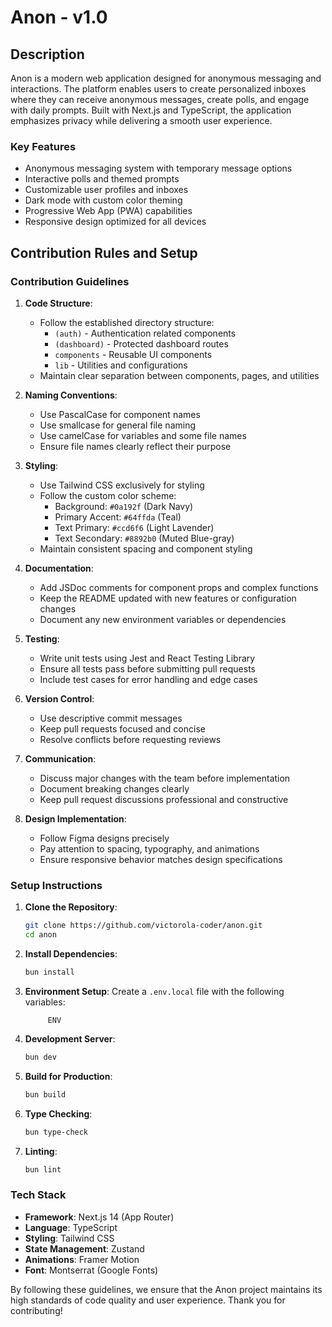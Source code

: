 # Anon - v1.0

## Description

Anon is a modern web application designed for anonymous messaging and interactions. The platform enables users to create personalized inboxes where they can receive anonymous messages, create polls, and engage with daily prompts. Built with Next.js and TypeScript, the application emphasizes privacy while delivering a smooth user experience.

### Key Features

- Anonymous messaging system with temporary message options
- Interactive polls and themed prompts
- Customizable user profiles and inboxes
- Dark mode with custom color theming
- Progressive Web App (PWA) capabilities
- Responsive design optimized for all devices

## Contribution Rules and Setup

### Contribution Guidelines

1. **Code Structure**:

   - Follow the established directory structure:
     - `(auth)` - Authentication related components
     - `(dashboard)` - Protected dashboard routes
     - `components` - Reusable UI components
     - `lib` - Utilities and configurations
   - Maintain clear separation between components, pages, and utilities

2. **Naming Conventions**:

   - Use PascalCase for component names
   - Use smallcase for general file naming
   - Use camelCase for variables and some file names
   - Ensure file names clearly reflect their purpose

3. **Styling**:

   - Use Tailwind CSS exclusively for styling
   - Follow the custom color scheme:
     - Background: `#0a192f` (Dark Navy)
     - Primary Accent: `#64ffda` (Teal)
     - Text Primary: `#ccd6f6` (Light Lavender)
     - Text Secondary: `#8892b0` (Muted Blue-gray)
   - Maintain consistent spacing and component styling

4. **Documentation**:

   - Add JSDoc comments for component props and complex functions
   - Keep the README updated with new features or configuration changes
   - Document any new environment variables or dependencies

5. **Testing**:

   - Write unit tests using Jest and React Testing Library
   - Ensure all tests pass before submitting pull requests
   - Include test cases for error handling and edge cases

6. **Version Control**:

   - Use descriptive commit messages
   - Keep pull requests focused and concise
   - Resolve conflicts before requesting reviews

7. **Communication**:

   - Discuss major changes with the team before implementation
   - Document breaking changes clearly
   - Keep pull request discussions professional and constructive

8. **Design Implementation**:
   - Follow Figma designs precisely
   - Pay attention to spacing, typography, and animations
   - Ensure responsive behavior matches design specifications

### Setup Instructions

1. **Clone the Repository**:

   ```bash
   git clone https://github.com/victorola-coder/anon.git
   cd anon
   ```

2. **Install Dependencies**:

   ```bash
   bun install
   ```

3. **Environment Setup**:
   Create a `.env.local` file with the following variables:

   ```env
        ENV
   ```

4. **Development Server**:

   ```bash
   bun dev
   ```

5. **Build for Production**:

   ```bash
   bun build
   ```

6. **Type Checking**:

   ```bash
   bun type-check
   ```

7. **Linting**:
   ```bash
   bun lint
   ```

### Tech Stack

- **Framework**: Next.js 14 (App Router)
- **Language**: TypeScript
- **Styling**: Tailwind CSS
- **State Management**: Zustand
- **Animations**: Framer Motion
- **Font**: Montserrat (Google Fonts)

By following these guidelines, we ensure that the Anon project maintains its high standards of code quality and user experience. Thank you for contributing!
